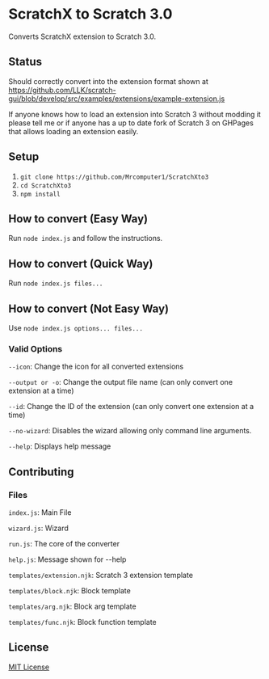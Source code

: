 # ScratchX to Scratch 3.0

Converts ScratchX extension to Scratch 3.0.

## Status
Should correctly convert into the extension format shown at
https://github.com/LLK/scratch-gui/blob/develop/src/examples/extensions/example-extension.js

If anyone knows how to load an extension into Scratch 3 without
modding it please tell me or if anyone has a up to date fork of
Scratch 3 on GHPages that allows loading an extension easily.

## Setup
1. `git clone https://github.com/Mrcomputer1/ScratchXto3`
2. `cd ScratchXto3`
2. `npm install`

## How to convert (Easy Way)
Run `node index.js` and follow the instructions.

## How to convert (Quick Way)
Run `node index.js files...`

## How to convert (Not Easy Way)
Use `node index.js options... files...`

### Valid Options
`--icon`: Change the icon for all converted extensions

`--output or -o`: Change the output file name (can only convert one extension at a time)

`--id`: Change the ID of the extension (can only convert one extension at a time)

`--no-wizard`: Disables the wizard allowing only command line arguments.

`--help`: Displays help message

## Contributing

### Files

`index.js`: Main File

`wizard.js`: Wizard

`run.js`: The core of the converter

`help.js`: Message shown for --help

`templates/extension.njk`: Scratch 3 extension template

`templates/block.njk`: Block template

`templates/arg.njk`: Block arg template

`templates/func.njk`: Block function template

## License
[MIT License](https://github.com/Mrcomputer1/ScratchXto3/blob/master/LICENSE.md)